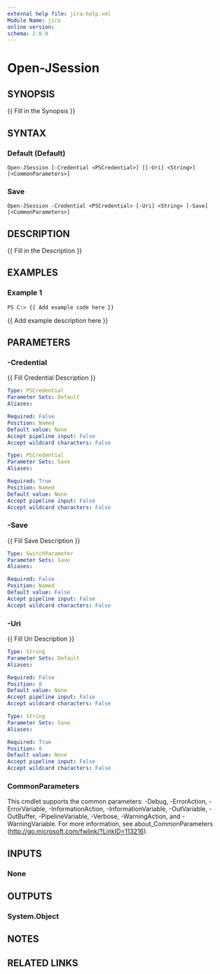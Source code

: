 ```yaml
---
external help file: jira-help.xml
Module Name: jira
online version:
schema: 2.0.0
---
```


# Open-JSession

## SYNOPSIS
{{ Fill in the Synopsis }}

## SYNTAX

### Default (Default)
```
Open-JSession [-Credential <PSCredential>] [[-Uri] <String>] [<CommonParameters>]
```

### Save
```
Open-JSession -Credential <PSCredential> [-Uri] <String> [-Save] [<CommonParameters>]
```

## DESCRIPTION
{{ Fill in the Description }}

## EXAMPLES

### Example 1
```
PS C:> {{ Add example code here }}
```

{{ Add example description here }}

## PARAMETERS

### -Credential
{{ Fill Credential Description }}

```yaml
Type: PSCredential
Parameter Sets: Default
Aliases:

Required: False
Position: Named
Default value: None
Accept pipeline input: False
Accept wildcard characters: False
```

```yaml
Type: PSCredential
Parameter Sets: Save
Aliases:

Required: True
Position: Named
Default value: None
Accept pipeline input: False
Accept wildcard characters: False
```

### -Save
{{ Fill Save Description }}

```yaml
Type: SwitchParameter
Parameter Sets: Save
Aliases:

Required: False
Position: Named
Default value: False
Accept pipeline input: False
Accept wildcard characters: False
```

### -Uri
{{ Fill Uri Description }}

```yaml
Type: String
Parameter Sets: Default
Aliases:

Required: False
Position: 0
Default value: None
Accept pipeline input: False
Accept wildcard characters: False
```

```yaml
Type: String
Parameter Sets: Save
Aliases:

Required: True
Position: 0
Default value: None
Accept pipeline input: False
Accept wildcard characters: False
```

### CommonParameters
This cmdlet supports the common parameters: -Debug, -ErrorAction, -ErrorVariable, -InformationAction, -InformationVariable, -OutVariable, -OutBuffer, -PipelineVariable, -Verbose, -WarningAction, and -WarningVariable. For more information, see about_CommonParameters (http://go.microsoft.com/fwlink/?LinkID=113216).

## INPUTS

### None
## OUTPUTS

### System.Object
## NOTES

## RELATED LINKS
